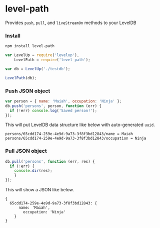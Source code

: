 level-path
==========

Provides `push`, `pull`, and `liveStreamOn` methods to your LevelDB

### Install
```bash
npm install level-path
```

```js
var LevelUp = require('levelup'),
    LevelPath = require('level-path');

var db = LevelUp('./testdb');

LevelPath(db);
```

### Push JSON object
```js
var person = { name: 'Maiah', occupation: 'Ninja' };
db.push('persons', person, function (err) {
  if (!err) console.log('Saved person!');
});
```

This will put LevelDB data structure like below with auto-generated `uuid`.
```
persons/65cdd174-259e-4e9d-9a73-3f8f3bd12843/name = Maiah
persons/65cdd174-259e-4e9d-9a73-3f8f3bd12843/occupation = Ninja
```

### Pull JSON object
```js
db.pull('persons', function (err, res) {
  if (!err) {
    console.dir(res);
	}
});
```

This will show a JSON like below.
```
{
  65cdd174-259e-4e9d-9a73-3f8f3bd12843: {
	  name: 'Maiah',
		occupation: 'Ninja'
	}
}
```
